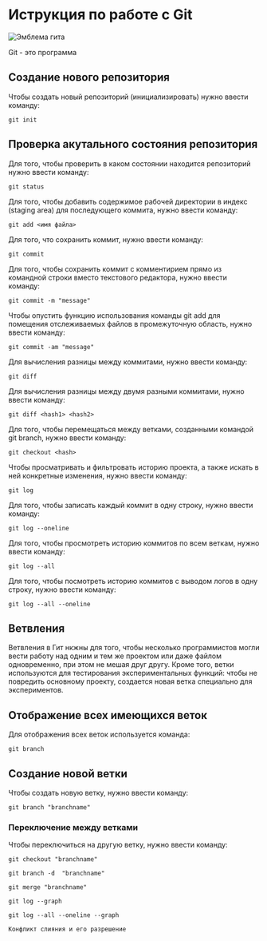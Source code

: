 # Иструкция по работе с Git

![Эмблема гита](git.jpg)

Git - это программа


## Создание нового репозитория

Чтобы создать новый репозиторий (инициализировать) нужно ввести команду:


    git init

 ## Проверка акутального состояния репозитория

Для того, чтобы проверить в каком состоянии находится репозиторий нужно ввести команду:

    git status
    
Для того, чтобы добавить содержимое рабочей директории в индекс (staging area) для последующего коммита, нужно ввести команду:    

    git add <имя файла>

Для того, что сохранить коммит, нужно ввести команду:

    git commit

Для того, чтобы сохранить коммит с комментирием прямо из командной строки
вместо текстового редактора, нужно ввести команду:

    git commit -m "message"

Чтобы опустить функцию использования команды git add для помещения отслеживаемых файлов в промежуточную область, нужно ввести команду:

    git commit -am "message"

Для вычисления разницы между коммитами, нужно ввести команду:

    git diff

Для вычисления разницы между двумя разными коммитами, нужно ввести команду:

    git diff <hash1> <hash2>

Для того, чтобы перемещаться между ветками, созданными командой git branch, нужно ввести команду:

    git checkout <hash>

Чтобы просматривать и фильтровать историю проекта, а также искать в ней конкретные изменения, нужно ввести команду:    

    git log

Для того, чтобы записать каждый коммит в одну строку, нужно ввести команду:

    git log --oneline

Для того, чтобы просмотреть историю коммитов по всем веткам, нужно ввести команду:

    git log --all

Для того, чтобы посмотреть историю коммитов с выводом логов в одну строку, нужно ввести команду:
  
    git log --all --oneline


## Ветвления 
Ветвления в Гит нкжны для того, чтобы несколько программистов могли вести работу над одним и тем же проектом или даже файлом одновременно, при этом не мешая друг другу. Кроме того, ветки используются для тестирования экспериментальных функций: чтобы не повредить основному проекту, создается новая ветка специально для экспериментов.

## Отображение всех имеющихся веток
Для отображения всех веток используется команда:

    git branch 

## Создание новой ветки
Чтобы создать новую ветку, нужно ввести команду:

    git branch "branchname"

### Переключение между ветками
Чтобы переключиться на другую ветку, нужно ввести команду:

    git checkout "branchname"

    git branch -d  "branchname"

    git merge "branchname"

    git log --graph

    git log --all --oneline --graph

    Конфликт слияния и его разрешение
    



    